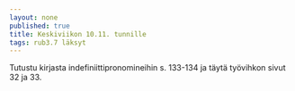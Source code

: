 ```yaml
---
layout: none
published: true
title: Keskiviikon 10.11. tunnille
tags: rub3.7 läksyt
---
```

Tutustu kirjasta indefiniittipronomineihin s. 133-134 ja täytä työvihkon sivut 32 ja 33.
